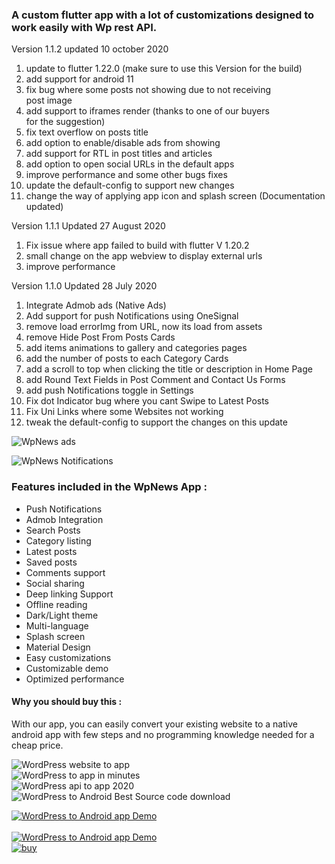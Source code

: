 ### A custom flutter app with a lot of customizations designed to work easily with Wp rest API.

  
Version 1.1.2 updated 10 october 2020

1. update to flutter 1.22.0 (make sure to use this Version for 
   the build)
2. add support for android 11
3. fix bug where some posts not showing due to not receiving          
   post image
4. add support to iframes render (thanks to one of our buyers  
   for the suggestion)
5. fix text overflow on posts title
6. add option to enable/disable ads from showing
7. add support for RTL in post titles and articles
8. add option to open social URLs in the default apps
9. improve performance and some other bugs fixes 
10. update the default-config to support new changes
11. change the way of applying app icon and splash screen 
    (Documentation updated)

Version 1.1.1 Updated 27 August 2020

1. Fix issue where app failed to build with flutter V 1.20.2
2. small change on the app webview to display external urls
3. improve performance
 
Version 1.1.0 Updated 28 July 2020

1. Integrate Admob ads (Native Ads)
2. Add support for push Notifications using OneSignal
3. remove load errorImg from URL, now its load from assets
4. remove Hide Post From Posts Cards
5. add items animations to gallery and categories pages
6. add the number of posts to each Category Cards
7. add a scroll to top when clicking the title or description in Home Page
8. add Round Text Fields in Post Comment and Contact Us Forms 
9. add push Notifications toggle in Settings
10. Fix dot Indicator bug where you cant Swipe to Latest Posts
11. Fix Uni Links where some Websites not working
12. tweak the default-config  to support the changes on this update
  

![WpNews ads](https://i.imgur.com/eXipU5F.png)  
  
![WpNews Notifications]( https://i.imgur.com/J1MuLru.png)  

### Features included in the WpNews App :

*   Push Notifications
*   Admob Integration
*   Search Posts
*   Category listing
*   Latest posts
*   Saved posts
*   Comments support
*   Social sharing
*   Deep linking Support
*   Offline reading
*   Dark/Light theme
*   Multi-language
*   Splash screen
*   Material Design
*   Easy customizations
*   Customizable demo
*   Optimized performance

#### Why you should buy this :

With our app, you can easily convert your existing website to a native android app with few steps and no programming knowledge needed for a cheap price.

![WordPress website to app](https://i.imgur.com/0hsvJMn.png)  
![WordPress to app in minutes ](https://i.imgur.com/45pyajY.png)  
![WordPress api to app 2020](https://i.imgur.com/ld0Ktyx.png)  
![WordPress to Android Best Source code download](https://i.imgur.com/shgPapp.png)


 [![WordPress to Android app Demo](https://i.imgur.com/c20axw4.png)  
](http://www.mediafire.com/file/5g9uw5z89u5wf93/Wpnews_1.1.0_demo.apk/file)  
[![WordPress to Android app Demo](https://i.imgur.com/4RkO8Ci.png)  
](http://www.mediafire.com/file/5g9uw5z89u5wf93/Wpnews_1.1.0_demo.apk/file)
[![buy](https://i.imgur.com/DIX0YKm.png)  
](https://codecanyon.net/item/offline-music-app-android/28562299)
